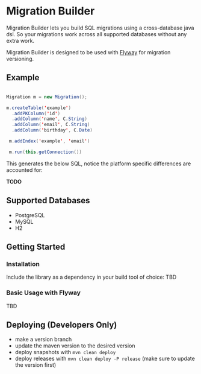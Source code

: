 # Migration Builder

Migration Builder lets you build SQL migrations using a cross-database java dsl. So your migrations work across all supported databases without any extra work.

Migration Builder is designed to be used with [Flyway](https://flywaydb.org/) for migration versioning.

## Example

```java

Migration m = new Migration();

m.createTable('example')
  .addPKColumn('id')
  .addColumn('name', C.String)
  .addColumn('email', C.String)
  .addColumn('birthday', C.Date)

 m.addIndex('example', 'email')

 m.run(this.getConnection())

```

This generates the below SQL, notice the platform specific differences are accounted for:

**TODO**


## Supported Databases

- PostgreSQL
- MySQL
- H2


## Getting Started

### Installation

Include the library as a dependency in your build tool of choice:
TBD

### Basic Usage with Flyway

TBD


## Deploying (Developers Only)

- make a version branch
- update the maven version to the desired version
- deploy snapshots with `mvn clean deploy`
- deploy releases with `mvn clean deploy -P release` (make sure to update the version first)
